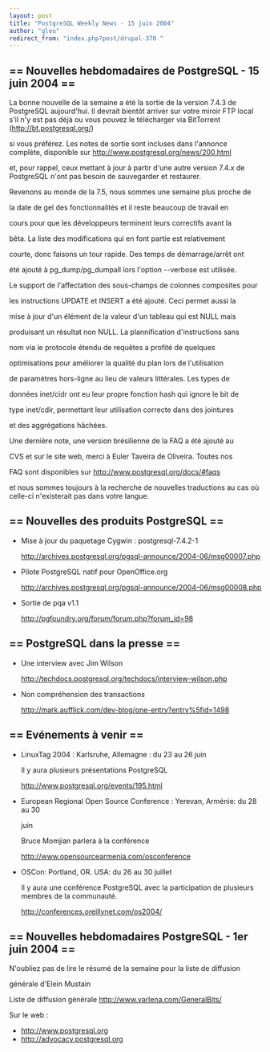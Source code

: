 ```yaml
---
layout: post
title: "PostgreSQL Weekly News - 15 juin 2004"
author: "gleu"
redirect_from: "index.php?post/drupal-370 "
---
```



<h2>== Nouvelles hebdomadaires de PostgreSQL - 15 juin 2004 ==</h2>

<p>La bonne nouvelle de la semaine a été la sortie de la version 7.4.3 de PostgreSQL aujourd'hui. Il devrait bientôt arriver sur votre miroir FTP local s'il n'y est pas déjà ou vous pouvez le télécharger via BitTorrent (<a href="http://bt.postgresql.org/">http://bt.postgresql.org/</a>)

si vous préférez. Les notes de sortie sont incluses dans l'annonce complète, disponible sur <a href="http://www.postgresql.org/news/200.html">http://www.postgresql.org/news/200.html</a>

et, pour rappel, ceux mettant à jour à partir d'une autre version 7.4.x de PostgreSQL n'ont pas besoin de sauvegarder et restaurer.

</p>

<p>Revenons au monde de la 7.5, nous sommes une semaine plus proche de

la date de gel des fonctionnalités et il reste beaucoup de travail en

cours pour que les développeurs terminent leurs correctifs avant la

bêta. La liste des modifications qui en font partie est relativement

courte, donc faisons un tour rapide. Des temps de démarrage/arrêt ont

été ajouté à pg_dump/pg_dumpall lors l'option --verbose est utilisée.

Le support de l'affectation des sous-champs de colonnes composites pour

les instructions UPDATE et INSERT a été ajouté. Ceci permet aussi la

mise à jour d'un élément de la valeur d'un tableau qui est NULL mais

produisant un résultat non NULL. La plannification d'instructions sans

nom via le protocole étendu de requêtes a profité de quelques

optimisations pour améliorer la qualité du plan lors de l'utilisation

de paramètres hors-ligne au lieu de valeurs littérales. Les types de

données inet/cidr ont eu leur propre fonction hash qui ignore le bit de

type inet/cdir, permettant leur utilisation correcte dans des jointures

et des aggrégations hâchées.</p>

<p>Une dernière note, une version brésilienne de la FAQ a été ajouté au

CVS et sur le site web, merci à Euler Taveira de Oliveira. Toutes nos

FAQ sont disponibles sur <a href="http://www.postgresql.org/docs/#faqs">http://www.postgresql.org/docs/#faqs</a>

et nous sommes toujours à la recherche de nouvelles traductions au cas où celle-ci n'existerait pas dans votre langue.</p>

<!--more-->


<h2>== Nouvelles des produits PostgreSQL ==</h2>

<ul>

<li>Mise à jour du paquetage Cygwin&nbsp;: postgresql-7.4.2-1<br />

<a href="http://archives.postgresql.org/pgsql-announce/2004-06/msg00007.php">http://archives.postgresql.org/pgsql-announce/2004-06/msg00007.php</a></li>

<li>Pilote PostgreSQL natif pour OpenOffice.org<br />

<a href="http://archives.postgresql.org/pgsql-announce/2004-06/msg00008.php">http://archives.postgresql.org/pgsql-announce/2004-06/msg00008.php</a></li>

<li>Sortie de pqa v1.1<br />

<a href="http://pgfoundry.org/forum/forum.php?forum_id=98">http://pgfoundry.org/forum/forum.php?forum_id=98</a></li>

</ul>

<h2>== PostgreSQL dans la presse ==</h2>

<ul>

<li>Une interview avec Jim Wilson<br />

<a href="http://techdocs.postgresql.org/techdocs/interview-wilson.php">

http://techdocs.postgresql.org/techdocs/interview-wilson.php</a></li>

<li>Non compréhension des transactions<br />

<a href="http://mark.aufflick.com/dev-blog/one-entry?entry%5fid=1498">

http://mark.aufflick.com/dev-blog/one-entry?entry%5fid=1498</a></li>

</ul>

<h2>== Evénements à venir ==</h2>

<ul>

<li>LinuxTag 2004&nbsp;: Karlsruhe, Allemagne&nbsp;: du 23 au 26 juin<br />

Il y aura plusieurs présentations PostgreSQL<br />

<a href="http://www.postgresql.org/events/195.html">http://www.postgresql.org/events/195.html</a>

</li>

<li>European Regional Open Source Conference : Yerevan, Arménie: du 28 au 30

juin<br />

Bruce Momjian parlera à la conférence<br />

<a href="http://www.opensourcearmenia.com/osconference">http://www.opensourcearmenia.com/osconference</a></li>

<li>OSCon: Portland, OR. USA: du 26 au 30 juillet<br />

Il y aura une conférence PostgreSQL avec la participation de plusieurs membres de la communauté.<br />

<a href="http://conferences.oreillynet.com/os2004/">http://conferences.oreillynet.com/os2004/</a></li>

</ul>

<h2>== Nouvelles hebdomadaires PostgreSQL - 1er juin 2004 ==</h2>

<p>N'oubliez pas de lire le résumé de la semaine pour la liste de diffusion

générale d'Elein Mustain</p>

<p>Liste de diffusion générale <a href="http://www.varlena.com/GeneralBits/">http://www.varlena.com/GeneralBits/</a>

</p>

<p>Sur le web :

</p>

<ul>

<li><a href="http://www.postgresql.org">http://www.postgresql.org</a></li>

<li><a href="http://advocacy.postgresql.org">http://advocacy.postgresql.org</a></li>

</ul>